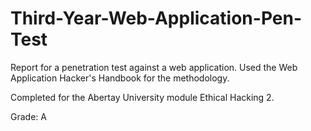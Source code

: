 # Third-Year-Web-Application-Pen-Test

Report for a penetration test against a web application. Used the Web Application Hacker's Handbook for the methodology.

Completed for the Abertay University module Ethical Hacking 2.

Grade: A

